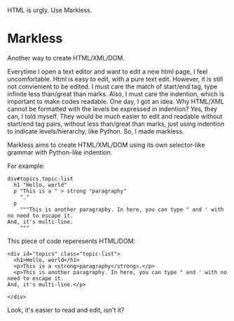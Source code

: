 HTML is urgly. Use Markless.

Markless
========

Another way to create HTML/XML/DOM.

Everytime I open a text editor and want to edit a new html page, I feel uncomfortable.
Html is easy to edit, with a pure text edit. However, it is still not convienient to be edited. I must care the match of start/end tag, type infinite less than/great than marks. Also, I must care the indention, which is important to make codes readable.
One day, I got an idea. Why HTML/XML cannot be formatted with the levels be expressed in indention? Yes, they can, I told myself. They would be much easier to edit and readable without start/end tag pairs, without less than/great than marks, just using indention to indicate levels/hierarchy, like Python.
So, I made markless. 

Markless aims to create HTML/XML/DOM using its own selector-like grammar with Python-like indention.

For example:

    div#topics.topic-list
      h1 "Hello, world"
      p "This is a " > strong "paragraphy"
        "."
      p
        """This is another paragraphy. In here, you can type " and ' with no need to escape it.
    And, it's multi-line.
        """

This piece of code reperesents HTML/DOM:

    <div id="topics" class="topic-list">
      <h1>Hello, world</h1>
      <p>This is a <strong>paragraphy</strong>.</p>
      <p>This is another paragraphy. In here, you can type " and ' with no need to escape it.
    And, it's multi-line.</p>

    </div>

Look, it's easier to read and edit, isn't it?

